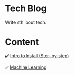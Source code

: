 # Tech Blog
Write sth 'bout tech.

# Content
:heavy_check_mark: [Intro to Install (Step-by-step)](https://github.com/greyhub/tech-blog/tree/master/intro-to-install)

:white_check_mark: [Machine Learning](https://github.com/greyhub/tech-blog/tree/master/machine-learning)
